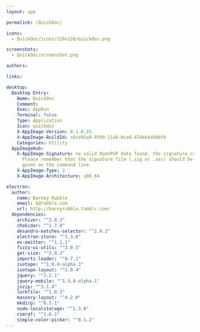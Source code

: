 ```yaml
---
layout: app

permalink: /QuickDoc/

icons:
  - QuickDoc/icons/128x128/quickdoc.png

screenshots:
  - QuickDoc/screenshot.png

authors:

links:

desktop:
  Desktop Entry:
    Name: QuickDoc
    Comment: 
    Exec: AppRun
    Terminal: false
    Type: Application
    Icon: quickdoc
    X-AppImage-Version: 0.1.0.25
    X-AppImage-BuildId: c6ce05a0-9590-11a8-0cad-67deb4abb8f4
    Categories: Utility
  AppImageHub:
    X-AppImage-Signature: no valid OpenPGP data found. the signature could not be verified.
      Please remember that the signature file (.sig or .asc) should be the first file
      given on the command line.
    X-AppImage-Type: 2
    X-AppImage-Architecture: x86_64

electron:
  author:
    name: Barney Rubble
    email: b@rubble.com
    url: http://barnyrubble.tumblr.com/
  dependencies:
    archiver: "^2.0.3"
    chokidar: "^1.7.0"
    desandro-matches-selector: "^2.0.2"
    electron-store: "^1.3.0"
    ev-emitter: "^1.1.1"
    fizzy-ui-utils: "^2.0.5"
    get-size: "^2.0.2"
    imports-loader: "^0.7.1"
    isotope: "^1.0.0-alpha.3"
    isotope-layout: "^3.0.4"
    jquery: "^3.2.1"
    jquery-mobile: "^1.5.0-alpha.1"
    jszip: "^3.1.4"
    lockfile: "^1.0.3"
    masonry-layout: "^4.2.0"
    mkdirp: "^0.5.1"
    node-localstorage: "^1.3.0"
    rimraf: "^2.6.1"
    simple-color-picker: "^0.1.2"
---
```


